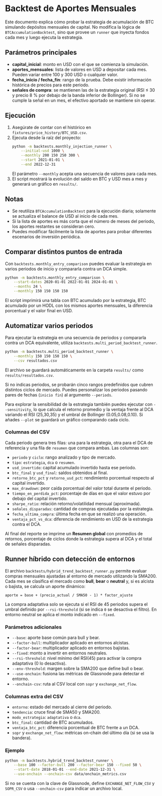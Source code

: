 # Backtest de Aportes Mensuales

Este documento explica cómo probar la estrategia de acumulación de BTC simulando depósitos mensuales de capital. No modifica la lógica de `BTCAccumulationBacktest`, sino que provee un `runner` que inyecta fondos cada mes y luego ejecuta la estrategia.

## Parámetros principales

- **capital_inicial**: monto en USD con el que se comienza la simulación.
- **aportes_mensuales**: lista de valores en USD a depositar cada mes. Pueden variar entre 100 y 300 USD o cualquier valor.
- **fecha_inicio / fecha_fin**: rango de la prueba. Debe existir información histórica de precios para este periodo.
- **señales de compra**: se mantienen las de la estrategia original (RSI ≤ 30 y precio 8 % por debajo de la banda inferior de Bollinger). Si no se cumple la señal en un mes, el efectivo aportado se mantiene sin operar.

## Ejecución

1. Asegúrate de contar con el histórico en `fixtures/price_history/BTC_USD.csv`.
2. Ejecuta desde la raíz del proyecto:
   ```bash
   python -m backtests.monthly_injection_runner \
       --initial-usd 1000 \
       --monthly 200 150 250 300 \
       --start 2021-01-01 \
       --end 2022-12-31
   ```
   El parámetro `--monthly` acepta una secuencia de valores para cada mes.
3. El script mostrará la evolución del saldo en BTC y USD mes a mes y generará un gráfico en `results/`.

## Notas

- Se reutiliza `BTCAccumulationBacktest` para la ejecución diaria; solamente se actualiza el balance de USD al inicio de cada mes.
- Si la lista de aportes es más corta que el número de meses del periodo, los aportes restantes se consideran cero.
- Puedes modificar fácilmente la lista de aportes para probar diferentes escenarios de inversión periódica.

## Comparar distintos puntos de entrada

Con `backtests.monthly_entry_comparison` puedes evaluar la estrategia en varios periodos de inicio y compararla contra un DCA simple.

```bash
python -m backtests.monthly_entry_comparison \
    --start-dates 2020-01-01 2022-01-01 2024-01-01 \
    --months 24 \
    --monthly 150 150 150 150
```

El script imprimirá una tabla con BTC acumulado por la estrategia, BTC acumulado por un HODL con los mismos aportes mensuales, la diferencia porcentual y el valor final en USD.


## Automatizar varios periodos

Para ejecutar la estrategia en una secuencia de periodos y compararla contra un DCA equivalente, utiliza `backtests.multi_period_backtest_runner`.

```bash
python -m backtests.multi_period_backtest_runner \
    --monthly 150 150 150 150 \
    --csv resultados.csv
```

El archivo se guardará automáticamente en la carpeta `results/` como
`results/resultados.csv`.

Si no indicas periodos, se probarán cinco rangos predefinidos que cubren distintos ciclos de mercado. Puedes personalizar los periodos pasando pares de fechas (`inicio fin`) al argumento `--periods`.

Para explorar la sensibilidad de la estrategia también puedes ejecutar con `--sensitivity`, lo que calcula el retorno promedio y la ventaja frente al DCA variando el RSI (25,30,35) y el umbral de Bollinger (0.05,0.08,0.10). Si añades `--plot` se guardará un gráfico comparando cada ciclo.

### Columnas del CSV

Cada periodo genera tres filas: una para la estrategia, otra para el DCA de referencia y una fila de `resumen` que compara ambas. Las columnas son:

- `periodo` y `ciclo`: rango analizado y tipo de mercado.
- `tipo`: `estrategia`, `dca` o `resumen`.
- `usd_invertido`: capital acumulado invertido hasta ese periodo.
- `btc_final` y `usd_final`: saldos obtenidos al final.
- `retorno_btc_pct` y `retorno_usd_pct`: rendimiento porcentual respecto al capital invertido.
- `max_drawdown`: peor caída porcentual del valor total durante el periodo.
- `tiempo_en_perdida_pct`: porcentaje de días en que el valor estuvo por debajo del capital invertido.
- `sharpe_ratio`: relación retorno/volatilidad mensual (aproximada).
- `señales_disparadas`: cantidad de compras ejecutadas por la estrategia.
- `fecha_ultima_compra`: última fecha en que se realizó una operación.
- `ventaja_pct_vs_dca`: diferencia de rendimiento en USD de la estrategia contra el DCA.

Al final del reporte se imprime un **Resumen global** con promedios de retornos, porcentaje de ciclos donde la estrategia supera al DCA y el total de señales disparadas.

## Runner híbrido con detección de entornos

El archivo `backtests/hybrid_trend_backtest_runner.py` permite evaluar compras
mensuales ajustadas al entorno de mercado utilizando la SMA200. Cada mes se
clasifica el mercado como **bull**, **bear** o **neutral** y, si es alcista o
bajista, se calcula un aporte dinámico:

```
aporte = base + (precio_actual / SMA50 - 1) * factor_ajuste
```

La compra adaptativa solo se ejecuta si el RSI de 45 periodos supera el umbral
definido por `--rsi-threshold` (si se indica `0` se desactiva el filtro). En
entorno neutral se aplica el monto indicado en `--fixed`.

### Parámetros adicionales

- `--base`: aporte base común para bull y bear.
- `--factor-bull`: multiplicador aplicado en entornos alcistas.
- `--factor-bear`: multiplicador aplicado en entornos bajistas.
- `--fixed`: monto a invertir en entornos neutrales.
- `--rsi-threshold`: nivel mínimo del RSI(45) para activar la compra adaptativa (0 lo desactiva).
- `--env-threshold`: margen sobre la SMA200 que define bull o bear.
- `--use-onchain`: fusiona las métricas de Glassnode para detectar el entorno.
- `--onchain-csv`: ruta al CSV local con `sopr` y `exchange_net_flow`.

### Columnas extra del CSV

- `entorno`: estado del mercado al cierre del periodo.
- `tendencia`: cruce final de SMA50 y SMA200.
- `modo_estrategia`: `adaptativa` o `dca`.
- `btc_final`: cantidad de BTC acumulados.
- `ventaja_btc_pct`: diferencia porcentual de BTC frente a un DCA.
- `sopr` y `exchange_net_flow`: métricas on-chain del último día (si se usa la bandera).

### Ejemplo

```bash
python -m backtests.hybrid_trend_backtest_runner \
    --base 100 --factor-bull 200 --factor-bear 150 --fixed 50 \
    --start-date 2018-01-01 --end-date 2021-12-31 \
    --use-onchain --onchain-csv data/onchain_metrics.csv
```
Si no se cuenta con la clave de Glassnode, define `EXCHANGE_NET_FLOW_CSV` y
`SOPR_CSV` o usa `--onchain-csv` para indicar un archivo local.
